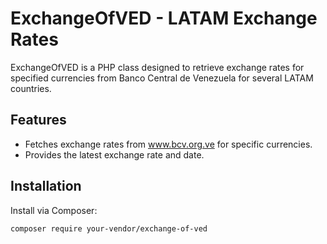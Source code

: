 # ExchangeOfVED - LATAM Exchange Rates

ExchangeOfVED is a PHP class designed to retrieve exchange rates for specified currencies from Banco Central de Venezuela for several LATAM countries.

## Features

- Fetches exchange rates from www.bcv.org.ve for specific currencies.
- Provides the latest exchange rate and date.

## Installation

Install via Composer:

```bash
composer require your-vendor/exchange-of-ved
